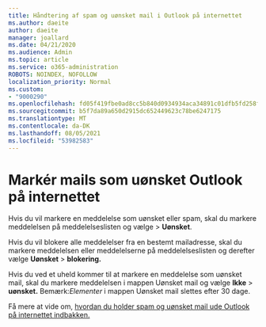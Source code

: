 ```yaml
---
title: Håndtering af spam og uønsket mail i Outlook på internettet
ms.author: daeite
author: daeite
manager: joallard
ms.date: 04/21/2020
ms.audience: Admin
ms.topic: article
ms.service: o365-administration
ROBOTS: NOINDEX, NOFOLLOW
localization_priority: Normal
ms.custom:
- "9000290"
ms.openlocfilehash: fd05f419fbe0ad8cc5b840d0934934aca34891c01dfb5fd258f9deba3e63ec0f
ms.sourcegitcommit: b5f7da89a650d2915dc652449623c78be6247175
ms.translationtype: MT
ms.contentlocale: da-DK
ms.lasthandoff: 08/05/2021
ms.locfileid: "53982583"
---
```

# <a name="mark-email-messages-as-junk-in-outlook-on-the-web"></a>Markér mails som uønsket Outlook på internettet

Hvis du vil markere en meddelelse som uønsket eller spam, skal du markere meddelelsen på meddelelseslisten og vælge  >  **Uønsket**.

Hvis du vil blokere alle meddelelser fra en bestemt mailadresse, skal du markere meddelelsen eller meddelelserne på meddelelseslisten og derefter vælge **Uønsket**  >  **blokering.**

Hvis du ved et uheld kommer til at markere en meddelelse som uønsket mail, skal du markere meddelelsen i mappen Uønsket mail og vælge **Ikke**  >  **uønsket.** Bemærk:*Elementer* i mappen Uønsket mail slettes efter 30 dage.

Få mere at vide om, [hvordan du holder spam og uønsket mail ude Outlook på internettet indbakken.](https://support.office.com/article/db786e79-54e2-40cc-904f-d89d57b7f41d)